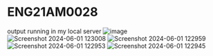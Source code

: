 # ENG21AM0028
output 
running in my local server
![image](https://github.com/DarshanAnand007/ENG21AM0028/assets/93935699/a5b41212-ab8f-448a-951d-232b46781108)
![Screenshot 2024-06-01 123008](https://github.com/DarshanAnand007/ENG21AM0028/assets/93935699/e165946e-8d57-459a-81f2-d620ab9aa07b)
![Screenshot 2024-06-01 122959](https://github.com/DarshanAnand007/ENG21AM0028/assets/93935699/00b287f2-cbdc-413c-932b-571a03b439f9)
![Screenshot 2024-06-01 122953](https://github.com/DarshanAnand007/ENG21AM0028/assets/93935699/6a2b86dd-6b33-4067-82e6-f11bf1f5ff35)
![Screenshot 2024-06-01 122945](https://github.com/DarshanAnand007/ENG21AM0028/assets/93935699/f3d69397-94f5-49d0-b744-49298d4bf5dd)
